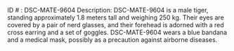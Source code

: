 ID # : DSC-MATE-9604
Description: DSC-MATE-9604 is a male tiger, standing approximately 1.8 meters tall and weighing 250 kg. Their eyes are covered by a pair of nerd glasses, and their forehead is adorned with a red cross earring and a set of goggles. DSC-MATE-9604 wears a blue bandana and a medical mask, possibly as a precaution against airborne diseases.